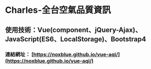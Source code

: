 # Charles-全台空氣品質資訊 
## 使用技術：Vue(component、jQuery-Ajax)、JavaScript(ES6、LocalStorage)、Bootstrap4
### 連結網址： [https://noxblue.github.io/vue-aqi/](https://noxblue.github.io/vue-aqi/)